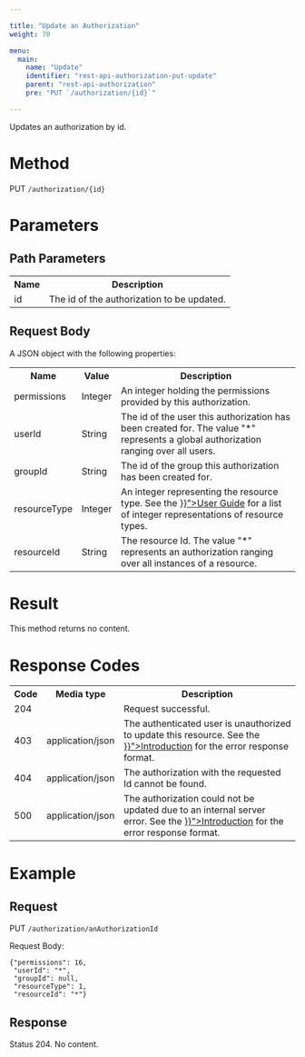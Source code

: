 ```yaml
---

title: "Update an Authorization"
weight: 70

menu:
  main:
    name: "Update"
    identifier: "rest-api-authorization-put-update"
    parent: "rest-api-authorization"
    pre: "PUT `/authorization/{id}`"

---
```



Updates an authorization by id.

# Method

PUT `/authorization/{id}`


# Parameters

## Path Parameters

<table class="table table-striped">
  <tr>
    <th>Name</th>
    <th>Description</th>
  </tr>
  <tr>
    <td>id</td>
    <td>The id of the authorization to be updated.</td>
  </tr>
</table>


## Request Body

A JSON object with the following properties:


<table class="table table-striped">
  <tr>
    <th>Name</th>
    <th>Value</th>
    <th>Description</th>
  </tr>
  <tr>
    <td>permissions</td>
    <td>Integer</td>
    <td>An integer holding the permissions provided by this authorization.</td>
  </tr>
  <tr>
    <td>userId</td>
    <td>String</td>
    <td>The id of the user this authorization has been created for. The value "*" represents a global authorization ranging over all users.</td>
  </tr>
  <tr>
    <td>groupId</td>
    <td>String</td>
    <td>The id of the group this authorization has been created for.</td>
  </tr>
  <tr>
    <td>resourceType</td>
    <td>Integer</td>
    <td>An integer representing the resource type. See the <a href="{{< relref "user-guide/process-engine/authorization-service.md#resources" >}}">User Guide</a> for a list of integer representations of resource types.</td>
  </tr>
  <tr>
    <td>resourceId</td>
    <td>String</td>
    <td>The resource Id. The value "*" represents an authorization ranging over all instances of a resource.</td>
  </tr>
</table>

# Result

This method returns no content.


# Response Codes

<table class="table table-striped">
  <tr>
    <th>Code</th>
    <th>Media type</th>
    <th>Description</th>
  </tr>
  <tr>
    <td>204</td>
    <td></td>
    <td>Request successful.</td>
  </tr>
  <tr>
    <td>403</td>
    <td>application/json</td>
    <td>The authenticated user is unauthorized to update this resource. See the <a href="{{< relref "reference/rest/overview/index.md#error-handling" >}}">Introduction</a> for the error response format.</td>
  </tr>
  <tr>
    <td>404</td>
    <td>application/json</td>
    <td>The authorization with the requested Id cannot be found.</td>
  </tr>
  <tr>
    <td>500</td>
    <td>application/json</td>
    <td>The authorization could not be updated due to an internal server error. See the <a href="{{< relref "reference/rest/overview/index.md#error-handling" >}}">Introduction</a> for the error response format.</td>
  </tr>
</table>

# Example

## Request

PUT `/authorization/anAuthorizationId`

Request Body:

    {"permissions": 16,
     "userId": "*",
     "groupId": null,
     "resourceType": 1,
     "resourceId": "*"}

## Response

Status 204. No content.
